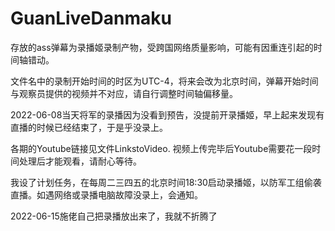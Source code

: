 # GuanLiveDanmaku
存放的ass弹幕为录播姬录制产物，受跨国网络质量影响，可能有因重连引起的时间轴错动。

文件名中的录制开始时间的时区为UTC-4，将来会改为北京时间，弹幕开始时间与观察员提供的视频并不对应，请自行调整时间轴偏移量。

2022-06-08当天将军的录播因为没看到预告，没提前开录播姬，早上起来发现有直播的时候已经结束了，于是乎没录上。

各期的Youtube链接见文件LinkstoVideo. 视频上传完毕后Youtube需要花一段时间处理后才能观看，请耐心等待。

我设了计划任务，在每周二三四五的北京时间18:30启动录播姬，以防军工组偷袭直播。如遇网络或录播电脑故障没录上，会通知。

2022-06-15施佬自己把录播放出来了，我就不折腾了

